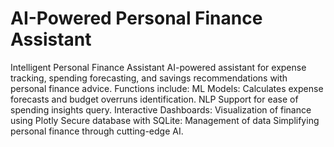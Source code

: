 # AI-Powered Personal Finance Assistant
 Intelligent Personal Finance Assistant AI-powered assistant for expense tracking, spending forecasting, and savings recommendations with personal finance advice. Functions include:  ML Models: Calculates expense forecasts and budget overruns identification. NLP Support for ease of spending insights query. Interactive Dashboards: Visualization of finance using Plotly Secure database with SQLite: Management of data Simplifying personal finance through cutting-edge AI.
